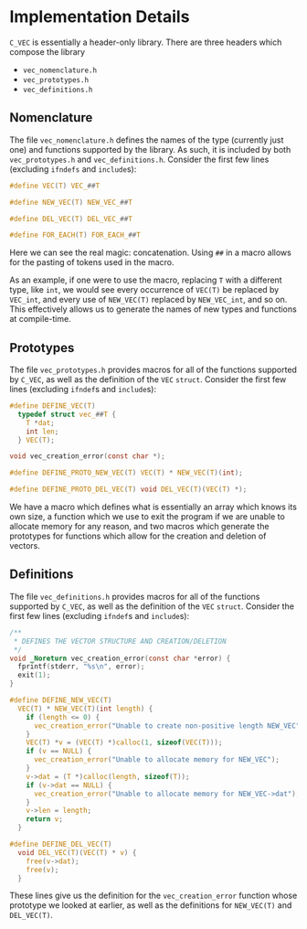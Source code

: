 # Implementation Details

`C_VEC` is essentially a header-only library. There are three headers which compose the library

+ `vec_nomenclature.h`
+ `vec_prototypes.h`
+ `vec_definitions.h`

## Nomenclature

The file `vec_nomenclature.h` defines the names of the type (currently just one) and functions supported by the library. As such, it is included by both `vec_prototypes.h` and `vec_definitions.h`. Consider the first few lines (excluding `ifndefs` and `include`s):

~~~c
#define VEC(T) VEC_##T

#define NEW_VEC(T) NEW_VEC_##T

#define DEL_VEC(T) DEL_VEC_##T

#define FOR_EACH(T) FOR_EACH_##T
~~~

Here we can see the real magic: concatenation. Using `##` in a macro allows for the pasting of tokens used in the macro.

As an example, if one were to use the macro, replacing `T` with a different type, like `int`, we would see every occurrence of `VEC(T)` be replaced by `VEC_int`, and every use of `NEW_VEC(T)` replaced by `NEW_VEC_int`, and so on. This effectively allows us to generate the names of new types and functions at compile-time.

## Prototypes

The file `vec_prototypes.h` provides macros for all of the functions supported by `C_VEC`, as well as the definition of the `VEC` `struct`. Consider the first few lines (excluding `ifndef`s and `include`s):

~~~c
#define DEFINE_VEC(T)                                                          \
  typedef struct vec_##T {                                                     \
    T *dat;                                                                    \
    int len;                                                                   \
  } VEC(T);

void vec_creation_error(const char *);

#define DEFINE_PROTO_NEW_VEC(T) VEC(T) * NEW_VEC(T)(int);

#define DEFINE_PROTO_DEL_VEC(T) void DEL_VEC(T)(VEC(T) *);
~~~

We have a macro which defines what is essentially an array which knows its own size, a function which we use to exit the program if we are unable to allocate memory for any reason, and two macros which generate the prototypes for functions which allow for the creation and deletion of vectors.

## Definitions

The file `vec_definitions.h` provides macros for all of the functions supported by `C_VEC`, as well as the definition of the `VEC` `struct`. Consider the first few lines (excluding `ifndef`s and `include`s):

~~~c
/**
 * DEFINES THE VECTOR STRUCTURE AND CREATION/DELETION
 */
void _Noreturn vec_creation_error(const char *error) {
  fprintf(stderr, "%s\n", error);
  exit(1);
}

#define DEFINE_NEW_VEC(T)                                                      \
  VEC(T) * NEW_VEC(T)(int length) {                                            \
    if (length <= 0) {                                                         \
      vec_creation_error("Unable to create non-positive length NEW_VEC");      \
    }                                                                          \
    VEC(T) *v = (VEC(T) *)calloc(1, sizeof(VEC(T)));                           \
    if (v == NULL) {                                                           \
      vec_creation_error("Unable to allocate memory for NEW_VEC");             \
    }                                                                          \
    v->dat = (T *)calloc(length, sizeof(T));                                   \
    if (v->dat == NULL) {                                                      \
      vec_creation_error("Unable to allocate memory for NEW_VEC->dat");        \
    }                                                                          \
    v->len = length;                                                           \
    return v;                                                                  \
  }

#define DEFINE_DEL_VEC(T)                                                      \
  void DEL_VEC(T)(VEC(T) * v) {                                                \
    free(v->dat);                                                              \
    free(v);                                                                   \
  }
~~~

These lines give us the definition for the `vec_creation_error` function whose prototype we looked at earlier, as well as the definitions for `NEW_VEC(T)` and `DEL_VEC(T)`.